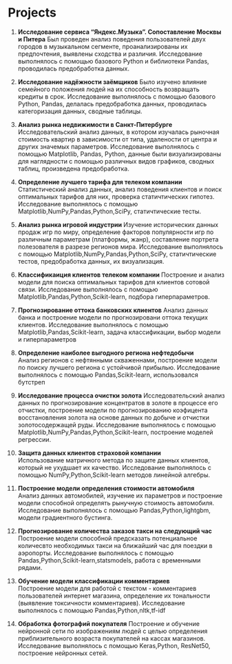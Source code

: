 # Projects

1. **Исследование сервиса “Яндекс.Музыка”. Сопоставление Москвы и Питера** 
Был проведен анализ поведения пользователей двух городов в музыкальном сегменте, проанализированы их предпочтения, выявлены сходства и различия. Исследование выполнялось с помощью базового Python и библиотеки Pandas, проводилась предобработка данных.

2. **Исследование надёжности заёмщиков** 
Было изучено влияние семейного положения людей на их способность возвращать кредиты в срок. Исследование выполнялось с помощью базового Python, Pandas, делалась предобработка данных, проводилась категоризация данных, сводные таблицы. 

3. **Анализ рынка недвижимости в Санкт-Питербурге**	
Исследовательский анализ данных, в котором изучалась рыночная стоимость квартир в зависимости от типа, удалености от центра и других значемых параметров.  Исследование выполнялось с помощью Matplotlib, Pandas, Python, данные были визуализированы для наглядности с помощью различных видов графиков, сводных таблиц, произведена предобработка.

4. **Определение лучшего тарифа для телеком компании**	
Статистический анализ данных, анализ поведения клиентов и поиск оптимальных тарифов для них, проверка статичтических гипотез. Исследование выполнялось с помощью Matplotlib,NumPy,Pandas,Python,SciPy, статичтические тесты.

5. **Анализ рынка игровой индустрии**
Изучение исторических данных продаж игр по миру, определение факторов популярности игр по различным параметрам (платформы, жанр), составление портрета полезователя в разрезе регионов мира. Исследование выполнялось с помощью Matplotlib,NumPy,Pandas,Python,SciPy, статичтические тестов, предобработка данных, их визуализация.
							
6. **Классификаиция клиентов телеком компании**
Построение и анализ модели для поиска оптимальных тарифов для клиентов сотовой связи. Исследование выполнялось с помощью Matplotlib,Pandas,Python,Scikit-learn, подбора гиперпараметров.

7. **Прогнозирование оттока банковских клиентов**
Анализ данных банка и построение модели по прогнозировани оттока текущих клиентов. Исследование выполнялось с помощью Matplotlib,Pandas,Scikit-learn, задача классификации, выбор модели и гиперпараметров	

8. **Определение наиболее выгодного региона нефтедобычи**	
Анализ регионов с нефтянными скваженнами, построение модели по поиску лучшего региона с устойчивой прибылью. Исследование выполнялось с помощью Pandas,Scikit-learn, использовался бутстреп

9. **Исследование процесса очистки золота**	
Исследовательский анализ данных по прогнозирование концентратов в золоте в процессе его отчистки, построение модели по прогнозированию коэфицента восстановления золота на основе данных по добыче и отчистки золотосодержащей руды. Исследование выполнялось с помощью Matplotlib,NumPy,Pandas,Python,Scikit-learn, построение моделей регрессии.	

10. **Защита данных клиентов страховой компании**	
Использование матричного метода по защите данных клиентов, который не ухудшает их качество. Исследование выполнялось с помощью NumPy,Python,Scikit-learn методов линейной алгебры.

11. **Построение модели определения стоимости автомобиля**	
Анализ данных автомобилей, изучение их параметров и построение модели способной определять рынучную стоимость автомобиля. Исследование выполнялось с помощью  Pandas,Python,lightgbm, модели градиентного бустинга.

12. **Прогнозирование количества заказов такси на следующий час**	
Построение модели способной предсказать потенциальное количесвто необходимых такси на ближайший час для поездки в аэропорты. Исследование выполнялось с помощью Pandas,Python,Scikit-learn,statsmodels, работа с временными рядами.

13. **Обучение модели классификации комментариев**	
Построение модели для работой с текстом - комментариев пользователей интернет магазина, определение их тональности (выявление токсичности комментариев). Исследование выполнялось с помощью Pandas,Python,nltk,tf-idf

14. **Обработка фотографий покупателя**	
Построение и обучение нейронной сети по изображениям людей с целью определения приблизительного возраста покупателей на кассах магазинов. Исследование выполнялось с помощью Keras,Python, ResNet50, построение нейронных сетей.

